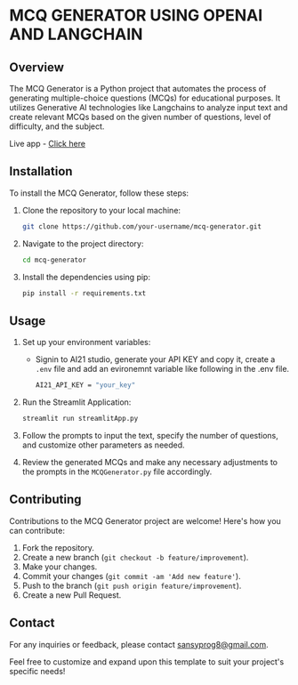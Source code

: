 # MCQ GENERATOR USING OPENAI AND LANGCHAIN

## Overview

The MCQ Generator is a Python project that automates the process of generating multiple-choice questions (MCQs) for educational purposes. It utilizes Generative AI technologies like Langchains to analyze input text and create relevant MCQs based on the given number of questions, level of difficulty, and the subject.

Live app - [Click here](https://mcqs-generator.streamlit.app)

## Installation

To install the MCQ Generator, follow these steps:

1. Clone the repository to your local machine:

   ```bash
   git clone https://github.com/your-username/mcq-generator.git
   ```

2. Navigate to the project directory:

   ```bash
   cd mcq-generator
   ```

3. Install the dependencies using pip:

   ```bash
   pip install -r requirements.txt
   ```

## Usage

1. Set up your environment variables:
   - Signin to AI21 studio, generate your API KEY and copy it, create a `.env` file and add an evironemnt variable like following in the .env file.
     ```bash
     AI21_API_KEY = "your_key"
     ```

2. Run the Streamlit Application:
   ```bash
   streamlit run streamlitApp.py
   ```

3. Follow the prompts to input the text, specify the number of questions, and customize other parameters as needed.

4. Review the generated MCQs and make any necessary adjustments to the prompts in the `MCQGenerator.py` file accordingly.

## Contributing

Contributions to the MCQ Generator project are welcome! Here's how you can contribute:

1. Fork the repository.
2. Create a new branch (`git checkout -b feature/improvement`).
3. Make your changes.
4. Commit your changes (`git commit -am 'Add new feature'`).
5. Push to the branch (`git push origin feature/improvement`).
6. Create a new Pull Request.

## Contact

For any inquiries or feedback, please contact [sansyprog8@gmail.com](mailto:sansyprog8@gmail.com).

Feel free to customize and expand upon this template to suit your project's specific needs!

